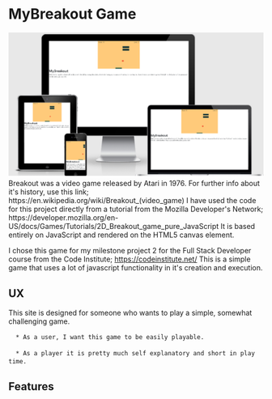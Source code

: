 <h1>MyBreakout Game</h1>
<p>
   <a target="_blank">
   <img src="assets/images/MyBreakoutAppleDevicesView.png"
   alt="Apple Devices picture of the game">
   </a>
   Breakout was a video game released by Atari in 1976. For further info about it's history, use this link; https://en.wikipedia.org/wiki/Breakout_(video_game)
   I have used the code for this project directly from a tutorial from the Mozilla Developer's Network; https://developer.mozilla.org/en-US/docs/Games/Tutorials/2D_Breakout_game_pure_JavaScript
   It is based entirely on JavaScript and rendered on the HTML5 canvas element.

   I chose this game for my milestone project 2 for the Full Stack Developer course from the Code Institute; https://codeinstitute.net/
   This is a simple game that uses a lot of javascript functionality in it's creation and execution.
</p>

<h2>UX</h2>
    <p>
    This site is designed for someone who wants to play a simple, somewhat challenging game.

      * As a user, I want this game to be easily playable.

      * As a player it is pretty much self explanatory and short in play time.
   </p>

   <h2>Features</h2>
